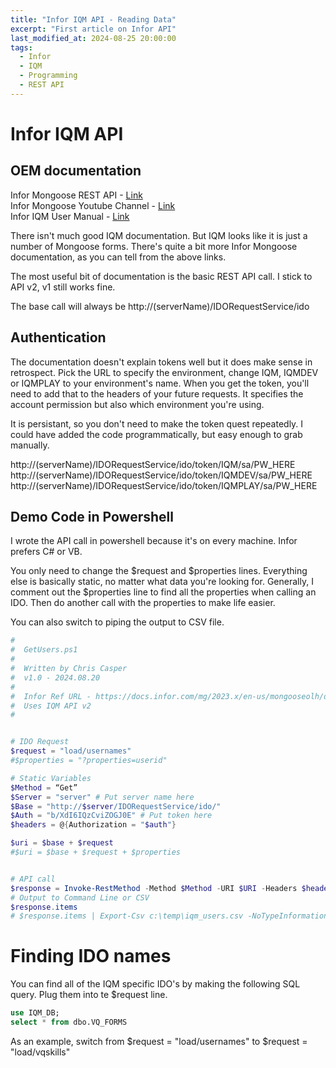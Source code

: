 ```yaml
---
title: "Infor IQM API - Reading Data"
excerpt: "First article on Infor API"
last_modified_at: 2024-08-25 20:00:00
tags:
  - Infor
  - IQM
  - Programming
  - REST API
---
```


# Infor IQM API

## OEM documentation

Infor Mongoose REST API - [Link](https://docs.infor.com/mg/2023.x/en-us/mongooseolh/default.html?helpcontent=rwn1573170285401.html)  
Infor Mongoose Youtube Channel - [Link](https://www.youtube.com/playlist?list=PLQe-TQ28qm-ijxPSNmP2qDHicVyS6x46g)  
Infor IQM User Manual - [Link](https://docs.infor.com/iqm/10.x/en-us/useradminlist/default.html)  
  
There isn't much good IQM documentation. But IQM looks like it is just a number of Mongoose forms. There's quite a bit more Infor Mongoose documentation, as you can tell from the above links. 
  
The most useful bit of documentation is the basic REST API call. I stick to API v2, v1 still works fine. 
  
The base call will always be http://(serverName)/IDORequestService/ido


## Authentication

The documentation doesn't explain tokens well but it does make sense in retrospect. Pick the URL to specify the environment, change IQM, IQMDEV or IQMPLAY to your environment's name. When you get the token, you'll need to add that to the headers of your future requests. It specifies the account permission but also which environment you're using.
  
It is persistant, so you don't need to make the token quest repeatedly. I could have added the code programmatically, but easy enough to grab manually. 
  
http://(serverName)/IDORequestService/ido/token/IQM/sa/PW_HERE
http://(serverName)/IDORequestService/ido/token/IQMDEV/sa/PW_HERE
http://(serverName)/IDORequestService/ido/token/IQMPLAY/sa/PW_HERE


## Demo Code in Powershell

I wrote the API call in powershell because it's on every machine. Infor prefers C# or VB. 
  
You only need to change the $request and $properties lines. Everything else is basically static, no matter what data you're looking for. Generally, I comment out the $properties line to find all the properties when calling an IDO. Then do another call with the properties to make life easier.
  
You can also switch to piping the output to CSV file. 


```powershell
#
#  GetUsers.ps1
#
#  Written by Chris Casper
#  v1.0 - 2024.08.20
#
#  Infor Ref URL - https://docs.infor.com/mg/2023.x/en-us/mongooseolh/default.html?helpcontent=dou1573771437358.html
#  Uses IQM API v2
#


# IDO Request
$request = "load/usernames"
#$properties = "?properties=userid"

# Static Variables
$Method = “Get”
$Server = "server" # Put server name here
$Base = "http://$server/IDORequestService/ido/"
$Auth = "b/XdI6IQzCviZOGJ0E" # Put token here
$headers = @{Authorization = "$auth"}

$uri = $base + $request
#$uri = $base + $request + $properties


# API call
$response = Invoke-RestMethod -Method $Method -URI $URI -Headers $headers -ContentType "application/json"
# Output to Command Line or CSV
$response.items
# $response.items | Export-Csv c:\temp\iqm_users.csv -NoTypeInformation
```

# Finding IDO names

You can find all of the IQM specific IDO's by making the following SQL query. Plug them into te $request line. 

```sql
use IQM_DB;
select * from dbo.VQ_FORMS
```

As an example, switch from $request = "load/usernames" to $request =  "load/vqskills"
